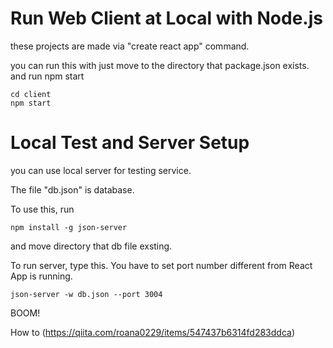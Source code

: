 # Run Web Client at Local with Node.js
these projects are made via "create react app" command.

you can run this with just move to the directory that package.json exists.
and run npm start
```
cd client
npm start
```


# Local Test and Server Setup
you can use local server for testing service.

The file "db.json" is database.

To use this, run
```
npm install -g json-server
```
and move directory that db file exsting.

To run server, type this. You have to set port number different from React App is running.
```
json-server -w db.json --port 3004
```
BOOM!



How to (https://qiita.com/roana0229/items/547437b6314fd283ddca)
